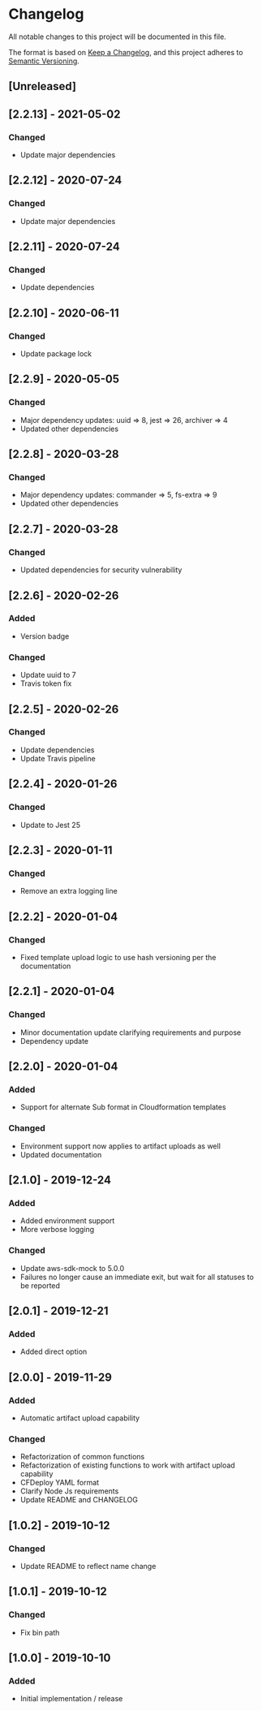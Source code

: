 # Changelog
All notable changes to this project will be documented in this file.

The format is based on [Keep a Changelog](https://keepachangelog.com/en/1.0.0/),
and this project adheres to [Semantic Versioning](https://semver.org/spec/v2.0.0.html).

## [Unreleased]

## [2.2.13] - 2021-05-02
### Changed
- Update major dependencies

## [2.2.12] - 2020-07-24
### Changed
- Update major dependencies

## [2.2.11] - 2020-07-24
### Changed
- Update dependencies

## [2.2.10] - 2020-06-11
### Changed
- Update package lock

## [2.2.9] - 2020-05-05
### Changed
- Major dependency updates: uuid => 8, jest => 26, archiver => 4
- Updated other dependencies

## [2.2.8] - 2020-03-28
### Changed
- Major dependency updates: commander => 5, fs-extra => 9
- Updated other dependencies

## [2.2.7] - 2020-03-28
### Changed
- Updated dependencies for security vulnerability

## [2.2.6] - 2020-02-26
### Added
- Version badge
### Changed
- Update uuid to 7
- Travis token fix

## [2.2.5] - 2020-02-26
### Changed
- Update dependencies
- Update Travis pipeline

## [2.2.4] - 2020-01-26
### Changed
- Update to Jest 25

## [2.2.3] - 2020-01-11
### Changed
- Remove an extra logging line

## [2.2.2] - 2020-01-04
### Changed
- Fixed template upload logic to use hash versioning per the documentation

## [2.2.1] - 2020-01-04
### Changed
- Minor documentation update clarifying requirements and purpose
- Dependency update

## [2.2.0] - 2020-01-04
### Added
- Support for alternate Sub format in Cloudformation templates
### Changed
- Environment support now applies to artifact uploads as well
- Updated documentation

## [2.1.0] - 2019-12-24
### Added
- Added environment support
- More verbose logging
### Changed
- Update aws-sdk-mock to 5.0.0
- Failures no longer cause an immediate exit, but wait for all statuses to be reported

## [2.0.1] - 2019-12-21
### Added
- Added direct option

## [2.0.0] - 2019-11-29
### Added
- Automatic artifact upload capability
### Changed
- Refactorization of common functions
- Refactorization of existing functions to work with artifact upload capability
- CFDeploy YAML format
- Clarify Node Js requirements
- Update README and CHANGELOG

## [1.0.2] - 2019-10-12
### Changed
- Update README to reflect name change

## [1.0.1] - 2019-10-12
### Changed
- Fix bin path

## [1.0.0] - 2019-10-10
### Added
- Initial implementation / release
